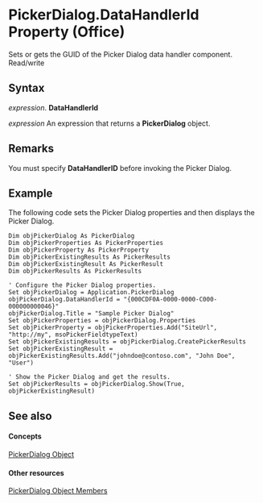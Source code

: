 
# PickerDialog.DataHandlerId Property (Office)

Sets or gets the GUID of the Picker Dialog data handler component. Read/write


## Syntax

 _expression_. **DataHandlerId**

 _expression_ An expression that returns a **PickerDialog** object.


## Remarks

You must specify  **DataHandlerID** before invoking the Picker Dialog.


## Example

The following code sets the Picker Dialog properties and then displays the Picker Dialog.


```
Dim objPickerDialog As PickerDialog 
Dim objPickerProperties As PickerProperties 
Dim objPickerProperty As PickerProperty 
Dim objPickerExistingResults As PickerResults 
Dim objPickerExistingResult As PickerResult 
Dim objPickerResults As PickerResults 
 
' Configure the Picker Dialog properties. 
Set objPickerDialog = Application.PickerDialog 
objPickerDialog.DataHandlerId = "{000CDF0A-0000-0000-C000-000000000046}" 
objPickerDialog.Title = "Sample Picker Dialog" 
Set objPickerProperties = objPickerDialog.Properties 
Set objPickerProperty = objPickerProperties.Add("SiteUrl", "http://my", msoPickerFieldtypeText) 
Set objPickerExistingResults = objPickerDialog.CreatePickerResults 
Set objPickerExistingResult = objPickerExistingResults.Add("johndoe@contoso.com", "John Doe", "User") 
 
' Show the Picker Dialog and get the results. 
Set objPickerResults = objPickerDialog.Show(True, objPickerExistingResult) 

```


## See also


#### Concepts


[PickerDialog Object](279b1a6a-f09d-a0e7-89c9-aac6c581439f.md)
#### Other resources


[PickerDialog Object Members](4ad8074d-9611-79e9-48e8-8c4f5fbbaba0.md)
